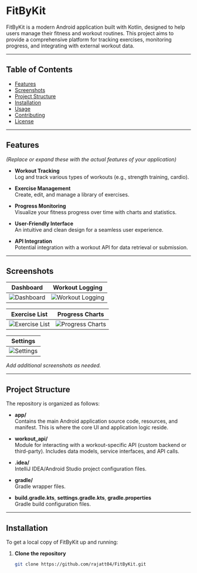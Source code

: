 # FitByKit

FitByKit is a modern Android application built with Kotlin, designed to help users manage their fitness and workout routines. This project aims to provide a comprehensive platform for tracking exercises, monitoring progress, and integrating with external workout data.

---

## Table of Contents

- [Features](#features)
- [Screenshots](#screenshots)
- [Project Structure](#project-structure)
- [Installation](#installation)
- [Usage](#usage)
- [Contributing](#contributing)
- [License](#license)

---

## Features

*(Replace or expand these with the actual features of your application)*

- **Workout Tracking**  
  Log and track various types of workouts (e.g., strength training, cardio).

- **Exercise Management**  
  Create, edit, and manage a library of exercises.

- **Progress Monitoring**  
  Visualize your fitness progress over time with charts and statistics.

- **User-Friendly Interface**  
  An intuitive and clean design for a seamless user experience.

- **API Integration**  
  Potential integration with a workout API for data retrieval or submission.

---

## Screenshots

| Dashboard | Workout Logging |
|---|---|
| ![Dashboard](screenshots/01_dashboard.png) | ![Workout Logging](screenshots/02_workout_logging.png) |

| Exercise List | Progress Charts |
|---|---|
| ![Exercise List](screenshots/03_exercise_list.png) | ![Progress Charts](screenshots/04_progress_charts.png) |

| Settings |
|---|
| ![Settings](screenshots/05_settings.png) |

*Add additional screenshots as needed.*

---

## Project Structure

The repository is organized as follows:

- **app/**  
  Contains the main Android application source code, resources, and manifest. This is where the core UI and application logic reside.

- **workout_api/**  
  Module for interacting with a workout-specific API (custom backend or third-party). Includes data models, service interfaces, and API calls.

- **.idea/**  
  IntelliJ IDEA/Android Studio project configuration files.

- **gradle/**  
  Gradle wrapper files.

- **build.gradle.kts**, **settings.gradle.kts**, **gradle.properties**  
  Gradle build configuration files.

---

## Installation

To get a local copy of FitByKit up and running:

1. **Clone the repository**
   ```bash
   git clone https://github.com/rajatt04/FitByKit.git
